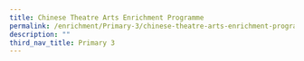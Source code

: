 ```yaml
---
title: Chinese Theatre Arts Enrichment Programme
permalink: /enrichment/Primary-3/chinese-theatre-arts-enrichment-programme/
description: ""
third_nav_title: Primary 3
---
```

